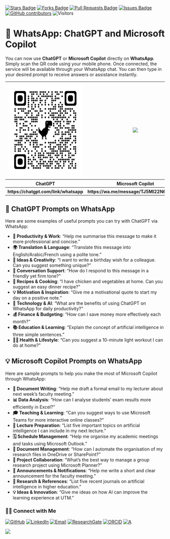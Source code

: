<a href="https://github.com/drshahizan/short-course/stargazers"><img src="https://img.shields.io/github/stars/drshahizan/short-course" alt="Stars Badge"/></a>
<a href="https://github.com/drshahizan/short-course/network/members"><img src="https://img.shields.io/github/forks/drshahizan/short-course" alt="Forks Badge"/></a>
<a href="https://github.com/drshahizan/short-course/pulls"><img src="https://img.shields.io/github/issues-pr/drshahizan/short-course" alt="Pull Requests Badge"/></a>
<a href="https://github.com/drshahizan/short-course"><img src="https://img.shields.io/github/issues/drshahizan/short-course" alt="Issues Badge"/></a>
<a href="https://github.com/drshahizan/short-course/graphs/contributors"><img alt="GitHub contributors" src="https://img.shields.io/github/contributors/drshahizan/short-course?color=2b9348"></a>
![Visitors](https://api.visitorbadge.io/api/visitors?path=https%3A%2F%2Fgithub.com%2Fdrshahizan%2Fshort-course&labelColor=%23d9e3f0&countColor=%23697689&style=flat)


# 📱 WhatsApp: ChatGPT and Microsoft Copilot

You can now use **ChatGPT** or **Microsoft Copilot** directly on **WhatsApp**. Simply scan the QR code using your mobile phone. Once connected, the service will be available through your WhatsApp chat. You can then type in your desired prompt to receive answers or assistance instantly.

<table align="center">
  <tr>
    <td align="center"><img src="qrcode_chatgpt.png" height="300"></td>
    <td align="center"><img src="https://cdn-dynmedia-1.microsoft.com/is/image/microsoftcorp/MSFT-Copilot-Social-WhatsApp-QR-code-en-us-1083x722?fmt=png-alpha&scl=1&v3" height="300"></td>
  </tr>
   <tr>
    <th align="center">ChatGPT</th>
    <th align="center">Microsoft Copilot</th>
  </tr>
     <tr>
    <th align="center">https://chatgpt.com/link/whatsapp</th>
    <th align="center">https://wa.me/message/TJ5MI22N6WUVD1</th>
  </tr>
</table>

## 💬 ChatGPT Prompts on WhatsApp

Here are some examples of useful prompts you can try with ChatGPT via WhatsApp:

* **💼 Productivity & Work**: “Help me summarise this message to make it more professional and concise.”
* **🌍 Translation & Language**: “Translate this message into English/Arabic/French using a polite tone.”
* **🎨 Ideas & Creativity**: “I want to write a birthday wish for a colleague. Can you suggest something unique?”
* **💬 Conversation Support**: “How do I respond to this message in a friendly yet firm tone?”
* **🍲 Recipes & Cooking**: “I have chicken and vegetables at home. Can you suggest an easy dinner recipe?”
* **💡 Motivation & Inspiration**: “Give me a motivational quote to start my day on a positive note.”
* **🤖 Technology & AI**: “What are the benefits of using ChatGPT on WhatsApp for daily productivity?”
* **💰 Finance & Budgeting**: “How can I save money more effectively each month?”
* **📚 Education & Learning**: “Explain the concept of artificial intelligence in three simple sentences.”
* **🏋️‍♂️ Health & Lifestyle**: “Can you suggest a 10-minute light workout I can do at home?”

## 💡 Microsoft Copilot Prompts on WhatsApp

Here are sample prompts to help you make the most of Microsoft Copilot through WhatsApp:

* **📄 Document Writing**: “Help me draft a formal email to my lecturer about next week’s faculty meeting.”
* **📊 Data Analysis**: “How can I analyse students’ exam results more efficiently in Excel?”
* **🎓 Teaching & Learning**: “Can you suggest ways to use Microsoft Teams for more interactive online classes?”
* **📝 Lecture Preparation**: “List five important topics on artificial intelligence I can include in my next lecture.”
* **🗓️ Schedule Management**: “Help me organise my academic meetings and tasks using Microsoft Outlook.”
* **📑 Document Management**: “How can I automate the organisation of my research files in OneDrive or SharePoint?”
* **🤝 Project Collaboration**: “What’s the best way to manage a group research project using Microsoft Planner?”
* **📢 Announcements & Notifications**: “Help me write a short and clear announcement for the faculty meeting.”
* **📜 Research & References**: “List five recent journals on artificial intelligence in higher education.”
* **💡 Ideas & Innovation**: “Give me ideas on how AI can improve the learning experience at UTM.”


### 🙌🏻 Connect with Me
<p align="left">
    <a href="https://github.com/drshahizan" target="_blank"><img alt="GitHub" src="https://img.shields.io/badge/-@drshahizan-181717?style=flat-square&logo=GitHub&logoColor=white"></a>
    <a href="https://www.linkedin.com/in/drshahizan" target="_blank"><img alt="LinkedIn" src="https://img.shields.io/badge/-drshahizan-blue?style=flat-square&logo=Linkedin&logoColor=white&link=https://www.linkedin.com/in/drshahizan/"></a>
    <a href="mailto:shahizan@utm.my" target="_blank"><img alt="Email" src="https://img.shields.io/badge/-shahizan@utm.my-c14438?style=flat-square&logo=Gmail&logoColor=white&link=mailto:shahizan@utm.my.com"></a>
    <a href="https://www.researchgate.net/profile/Mohd-Othman-28" target="_blank"><img alt="ResearchGate" src="https://img.shields.io/badge/-ResearchGate-00CCBB?style=flat-square&logo=ResearchGate&logoColor=white"></a>
    <a href="https://orcid.org/0000-0003-4261-1873" target="_blank"><img alt="ORCID" src="https://img.shields.io/badge/-ORCID-A6CE39?style=flat-square&logo=ORCID&logoColor=white"></a> 
 <a href="https://visitorbadge.io/status?path=https%3A%2F%2Fgithub.com%2Fdrshahizan" target="_blank"><img alt="A" src="https://api.visitorbadge.io/api/visitors?path=https%3A%2F%2Fgithub.com%2Fdrshahizan&labelColor=%23697689&countColor=%23555555&style=plastic"></a>
 
![](https://hit.yhype.me/github/profile?user_id=81284918)
</p>
